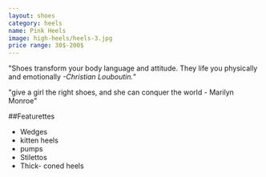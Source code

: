 ```yaml
---
layout: shoes
category: heels
name: Pink Heels
image: high-heels/heels-3.jpg
price range: 30$-200$
---
```


"Shoes transform your body language and attitude. They life you physically and emotionally *-Christian Louboutin.*"

"give a girl the right shoes, and she can conquer the world - Marilyn Monroe"

##Featurettes

- Wedges
- kitten heels
- pumps
- Stilettos
- Thick- coned heels
